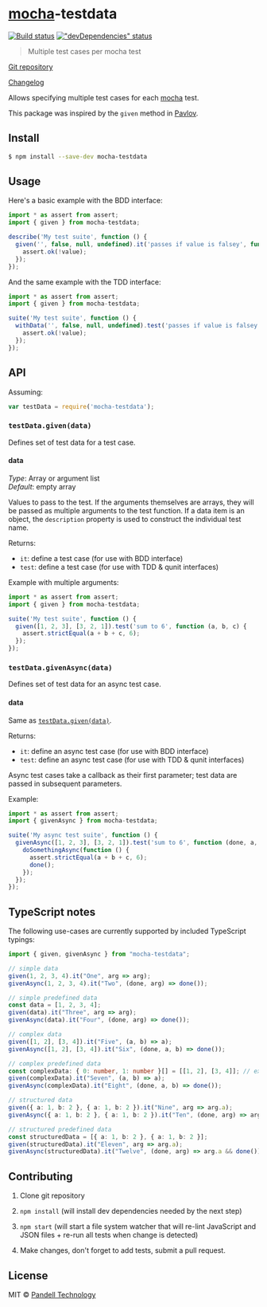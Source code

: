 # [mocha](http://mochajs.org/)-testdata

[![Build status](https://travis-ci.org/pandell/mocha-testdata.svg?branch=master)](https://travis-ci.org/pandell/mocha-testdata) [!["devDependencies" status](https://david-dm.org/pandell/mocha-testdata/dev-status.svg)](https://david-dm.org/pandell/mocha-testdata#info=devDependencies)

> Multiple test cases per mocha test

[Git repository](https://github.com/pandell/mocha-testdata)

[Changelog](https://github.com/pandell/mocha-testdata/releases)

Allows specifying multiple test cases for each [mocha](http://mochajs.org/) test.

This package was inspired by the `given` method in [Pavlov](https://github.com/mmonteleone/pavlov).


## Install

```sh
$ npm install --save-dev mocha-testdata
```


## Usage

Here's a basic example with the BDD interface:

```ts
import * as assert from assert;
import { given } from mocha-testdata;

describe('My test suite', function () {
  given('', false, null, undefined).it('passes if value is falsey', function (value) {
    assert.ok(!value);
  });
});
```

And the same example with the TDD interface:

```ts
import * as assert from assert;
import { given } from mocha-testdata;

suite('My test suite', function () {
  withData('', false, null, undefined).test('passes if value is falsey', function (value) {
    assert.ok(!value);
  });
});
```

## API

Assuming:

```ts
var testData = require('mocha-testdata');
```

### `testData.given(data)`

Defines set of test data for a test case.

#### data

_Type_: Array or argument list  
_Default_: empty array

Values to pass to the test. If the arguments themselves are arrays, they will be passed as multiple arguments to the test function.
If a data item is an object, the `description` property is used to construct the individual test name.

Returns:
  - `it`: define a test case (for use with BDD interface)
  - `test`: define a test case (for use with TDD & qunit interfaces)

Example with multiple arguments:

```ts
import * as assert from assert;
import { given } from mocha-testdata;

suite('My test suite', function () {
  given([1, 2, 3], [3, 2, 1]).test('sum to 6', function (a, b, c) {
    assert.strictEqual(a + b + c, 6);
  });
});
```


### `testData.givenAsync(data)`

Defines set of test data for an async test case.

#### data

Same as [`testData.given(data)`](#data).

Returns:
  - `it`: define an async test case (for use with BDD interface)
  - `test`: define an async test case (for use with TDD & qunit interfaces)

Async test cases take a callback as their first parameter; test data are passed in subsequent parameters.

Example:

```ts
import * as assert from assert;
import { givenAsync } from mocha-testdata;

suite('My async test suite', function () {
  givenAsync([1, 2, 3], [3, 2, 1]).test('sum to 6', function (done, a, b, c) {
    doSomethingAsync(function () {
      assert.strictEqual(a + b + c, 6);
      done();
    });
  });
});
```


## TypeScript notes

The following use-cases are currently supported by included TypeScript typings:

```ts
import { given, givenAsync } from "mocha-testdata";

// simple data
given(1, 2, 3, 4).it("One", arg => arg);
givenAsync(1, 2, 3, 4).it("Two", (done, arg) => done());

// simple predefined data
const data = [1, 2, 3, 4];
given(data).it("Three", arg => arg);
givenAsync(data).it("Four", (done, arg) => done());

// complex data
given([1, 2], [3, 4]).it("Five", (a, b) => a);
givenAsync([1, 2], [3, 4]).it("Six", (done, a, b) => done());

// complex predefined data
const complexData: { 0: number, 1: number }[] = [[1, 2], [3, 4]]; // explicit typing is required here, type inference is not good enough in TypeScript 1.8.9
given(complexData).it("Seven", (a, b) => a);
givenAsync(complexData).it("Eight", (done, a, b) => done());

// structured data
given({ a: 1, b: 2 }, { a: 1, b: 2 }).it("Nine", arg => arg.a);
givenAsync({ a: 1, b: 2 }, { a: 1, b: 2 }).it("Ten", (done, arg) => arg.a && done());

// structured predefined data
const structuredData = [{ a: 1, b: 2 }, { a: 1, b: 2 }];
given(structuredData).it("Eleven", arg => arg.a);
givenAsync(structuredData).it("Twelve", (done, arg) => arg.a && done());
```


## Contributing

1. Clone git repository

2. `npm install` (will install dev dependencies needed by the next step)

3. `npm start` (will start a file system watcher that will re-lint JavaScript and JSON files + re-run all tests when change is detected)

4. Make changes, don't forget to add tests, submit a pull request.


## License

MIT © [Pandell Technology](http://pandell.com/)

